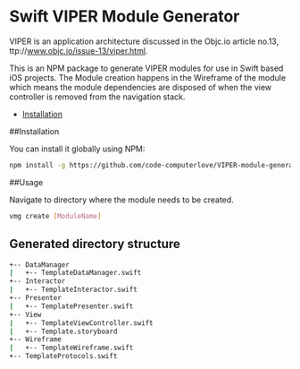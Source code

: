 Swift VIPER Module Generator
============================

VIPER is an application architecture discussed in the Objc.io article no.13, ttp://www.objc.io/issue-13/viper.html.

This is an NPM package to generate VIPER modules for use in Swift based iOS projects. The Module creation happens in the Wireframe of the module which means the module dependencies are disposed of when the view controller is removed from the navigation stack.

- [Installation](#installation)

##Installation

You can install it globally using NPM:
```bash
npm install -g https://github.com/code-computerlove/VIPER-module-generator.git
```

##Usage

Navigate to directory where the module needs to be created.

```bash
vmg create [ModuleName]
```

## Generated directory structure
```bash
+-- DataManager
|   +-- TemplateDataManager.swift
+-- Interactor
|   +-- TemplateInteractor.swift
+-- Presenter
|   +-- TemplatePresenter.swift
+-- View
|   +-- TemplateViewController.swift
|   +-- Template.storyboard
+-- Wireframe
|   +-- TemplateWireframe.swift
+-- TemplateProtocols.swift
```
